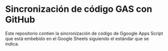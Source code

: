 
<h1>Sincronización de código GAS con GitHub</h1>

 Este repositorio contien la sincronización de código de Ggoogle Apps Script que está embebido en el Google Sheets siguiendo el estándar que se indica.
